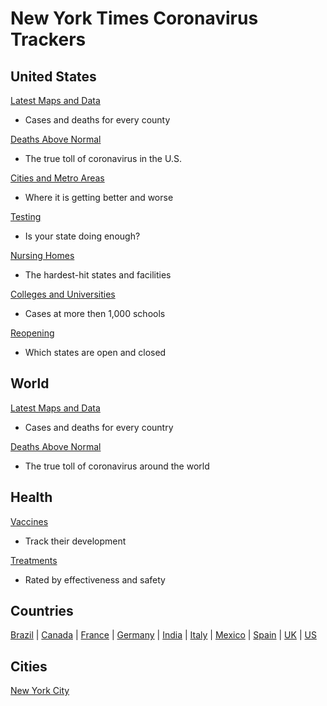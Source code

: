 
# New York Times Coronavirus Trackers

## United States

[Latest Maps and Data](https://www.nytimes.com/interactive/2020/us/coronavirus-us-cases.html)
- Cases and deaths for every county

[Deaths Above Normal](https://www.nytimes.com/interactive/2020/05/05/us/coronavirus-death-toll-us.html)
- The true toll of coronavirus in the U.S.

[Cities and Metro Areas](https://www.nytimes.com/interactive/2020/04/23/upshot/five-ways-to-monitor-coronavirus-outbreak-us.html)
- Where it is getting better and worse

[Testing](https://www.nytimes.com/interactive/2020/us/coronavirus-testing.html)
- Is your state doing enough?

[Nursing Homes](https://www.nytimes.com/interactive/2020/us/coronavirus-nursing-homes.html)
- The hardest-hit states and facilities

[Colleges and Universities](https://www.nytimes.com/interactive/2020/us/covid-college-cases-tracker.html)
- Cases at more then 1,000 schools

[Reopening](https://www.nytimes.com/interactive/2020/us/states-reopen-map-coronavirus.html)
- Which states are open and closed

## World

[Latest Maps and Data](https://www.nytimes.com/interactive/2020/world/coronavirus-maps.html)
- Cases and deaths for every country

[Deaths Above Normal](https://www.nytimes.com/interactive/2020/04/21/world/coronavirus-missing-deaths.html)
- The true toll of coronavirus around the world

## Health

[Vaccines](https://www.nytimes.com/interactive/2020/science/coronavirus-vaccine-tracker.html)
- Track their development

[Treatments](https://www.nytimes.com/interactive/2020/science/coronavirus-drugs-treatments.html)
- Rated by effectiveness and safety

## Countries

[Brazil](https://www.nytimes.com/interactive/2020/world/americas/brazil-coronavirus-cases.html)
|
[Canada](https://www.nytimes.com/interactive/2020/world/canada/canada-coronavirus-cases.html)
|
[France](https://www.nytimes.com/interactive/2020/world/europe/france-coronavirus-cases.html)
|
[Germany](https://www.nytimes.com/interactive/2020/world/europe/germany-coronavirus-cases.html)
|
[India](https://www.nytimes.com/interactive/2020/world/asia/india-coronavirus-cases.html)
|
[Italy](https://www.nytimes.com/interactive/2020/world/europe/italy-coronavirus-cases.html)
|
[Mexico](https://www.nytimes.com/interactive/2020/world/americas/mexico-coronavirus-cases.html)
|
[Spain](https://www.nytimes.com/interactive/2020/world/europe/spain-coronavirus-cases.html)
|
[UK](https://www.nytimes.com/interactive/2020/world/europe/united-kingdom-coronavirus-cases.html)
|
[US](https://www.nytimes.com/interactive/2020/us/coronavirus-us-cases.html)

## Cities

[New York City](https://www.nytimes.com/interactive/2020/nyregion/new-york-city-coronavirus-cases.html)

